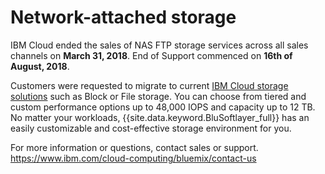 # Network-attached storage

IBM Cloud ended the sales of NAS FTP storage services across all sales channels on **March 31, 2018**. End of Support commenced on **16th of August, 2018**.

Customers were requested to migrate to current [IBM Cloud storage solutions](https://www.ibm.com/cloud/storage) such as Block or File storage. You can choose from tiered and custom performance options up to 48,000 IOPS and capacity up to 12 TB. No matter your workloads, {{site.data.keyword.BluSoftlayer_full}} has an easily customizable and cost-effective storage environment for you.

For more information or questions, contact sales or support.
https://www.ibm.com/cloud-computing/bluemix/contact-us
